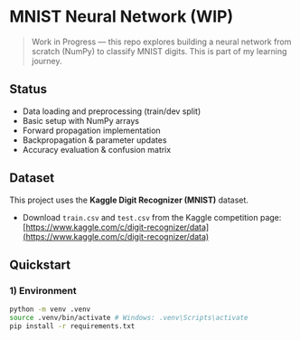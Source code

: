 # MNIST Neural Network (WIP)


> Work in Progress — this repo explores building a neural network from scratch (NumPy) to classify MNIST digits. This is part of my learning journey.


## Status
-  Data loading and preprocessing (train/dev split)
-  Basic setup with NumPy arrays
-  Forward propagation implementation
-  Backpropagation & parameter updates
-  Accuracy evaluation & confusion matrix


## Dataset

This project uses the **Kaggle Digit Recognizer (MNIST)** dataset.

- Download `train.csv` and `test.csv` from the Kaggle competition page:  
   [https://www.kaggle.com/c/digit-recognizer/data](https://www.kaggle.com/c/digit-recognizer/data)



## Quickstart
### 1) Environment
```bash
python -m venv .venv
source .venv/bin/activate # Windows: .venv\Scripts\activate
pip install -r requirements.txt
